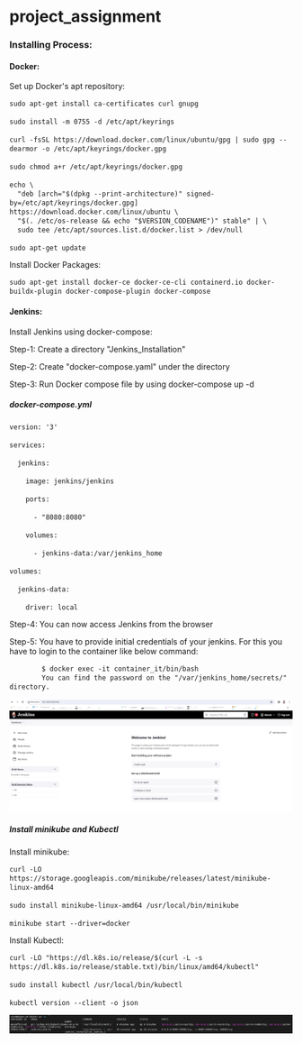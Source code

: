 # project_assignment 
### Installing Process:
#### Docker:
Set up Docker's apt repository:
```
sudo apt-get install ca-certificates curl gnupg

sudo install -m 0755 -d /etc/apt/keyrings

curl -fsSL https://download.docker.com/linux/ubuntu/gpg | sudo gpg --dearmor -o /etc/apt/keyrings/docker.gpg

sudo chmod a+r /etc/apt/keyrings/docker.gpg

echo \
  "deb [arch="$(dpkg --print-architecture)" signed-by=/etc/apt/keyrings/docker.gpg] https://download.docker.com/linux/ubuntu \
  "$(. /etc/os-release && echo "$VERSION_CODENAME")" stable" | \
  sudo tee /etc/apt/sources.list.d/docker.list > /dev/null
  
sudo apt-get update
```
Install Docker Packages:
```
sudo apt-get install docker-ce docker-ce-cli containerd.io docker-buildx-plugin docker-compose-plugin docker-compose
```
#### Jenkins:
Install Jenkins using docker-compose:

Step-1: Create a directory "Jenkins_Installation"

Step-2: Create "docker-compose.yaml" under the directory

Step-3: Run Docker compose file by using docker-compose up -d 
##### docker-compose.yml
```
version: '3'

services:

  jenkins:
  
    image: jenkins/jenkins
    
    ports:
    
      - "8080:8080"
      
    volumes:
    
      - jenkins-data:/var/jenkins_home
      
volumes:

  jenkins-data:
  
    driver: local
```    
Step-4: You can now access Jenkins from the browser

Step-5: You have to provide initial credentials of your jenkins. For this you have to login to the container like
below command:
```
        $ docker exec -it container_it/bin/bash
        You can find the password on the "/var/jenkins_home/secrets/" directory.
```

![Jenkins_brower](/images/image2.PNG)

##### Install minikube and Kubectl
Install minikube:
```
curl -LO https://storage.googleapis.com/minikube/releases/latest/minikube-linux-amd64

sudo install minikube-linux-amd64 /usr/local/bin/minikube

minikube start --driver=docker
```
Install Kubectl:
```
curl -LO "https://dl.k8s.io/release/$(curl -L -s https://dl.k8s.io/release/stable.txt)/bin/linux/amd64/kubectl"

sudo install kubectl /usr/local/bin/kubectl

kubectl version --client -o json
```
![check_by_command](/images/image1.PNG)

